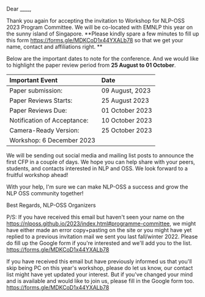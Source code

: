 
Dear ____,

Thank you again for accepting the invitation to Workshop for NLP-OSS 2023 Program Committee. We will be co-located with EMNLP this year on the sunny island of Singapore. 
**Please kindly spare a few minutes to fill up this form https://forms.gle/MDKCoD1x44YXALb78 so that we get your name, contact and affiliations right. **

Below are the important dates to note for the conference. 
And we would like to highlight the paper review period from **25 August to 01 October**.

| Important Event | Date | 
|:-|:-|
| Paper submission: | 09 August, 2023  | 
| Paper Reviews Starts:  | 25 August 2023  | 
| Paper Reviews Due:  | 01 October 2023  | 
| Notification of Acceptance:  | 10 October 2023  | 
| Camera-Ready Version:  | 25 October 2023 | 
| Workshop: 6 December 2023  | 

We will be sending out social media and mailing list posts to announce the first CFP in a couple of days. We hope you can help share with your peers, students, and contacts interested in NLP and OSS. We look forward to a fruitful workshop ahead!

With your help, I'm sure we can make NLP-OSS a success and grow the NLP OSS community together!

Best Regards,
NLP-OSS Organizers

P/S: If you have received this email but haven't seen your name on the https://nlposs.github.io/2023/index.html#programme-committee, we might have either made an error copy+pasting on the site or you might have yet replied to a previous invitation mail we sent you last fall/winter 2022. Please do fill up the Google form if you're interested and we'll add you to the list. https://forms.gle/MDKCoD1x44YXALb78

If you have received this email but have previously informed us that you'll skip being PC on this year's workshop, please do let us know, our contact list might have yet updated your interest. But if you've changed your mind and is available and would like to join us, please fill in the Google form too. https://forms.gle/MDKCoD1x44YXALb78

